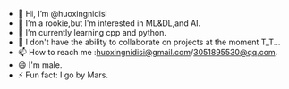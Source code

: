 - 👋 Hi, I’m @huoxingnidisi
- 👀 I’m a rookie,but l'm interested in ML&DL,and AI.
- 🌱 I’m currently learning cpp and python.
- 💞️ I don't have the ability to collaborate on projects at the moment T_T...
- 📫 How to reach me :huoxingnidisi@gmail.com/3051895530@qq.com.
- 😄 I'm male.
- ⚡ Fun fact: I go by Mars.

<!---
huoxingnidisi/huoxingnidisi is a ✨ special ✨ repository because its `README.md` (this file) appears on your GitHub profile.
You can click the Preview link to take a look at your changes.
--->
